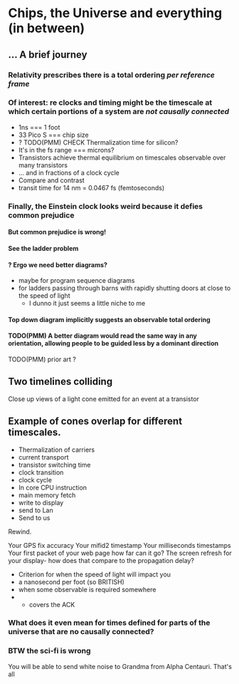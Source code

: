 Chips, the Universe and everything (in between)
================================================

... A brief journey
--------------------

### Relativity prescribes there is a total ordering *per reference frame*
### Of interest: re clocks and timing might be the timescale at which certain portions of a system are *not causally connected*
* 1ns === 1 foot
* 33 Pico S === chip size
* ? TODO(PMM) CHECK  Thermalization time for silicon?
 * It's in the fs range ===  microns?
 * Transistors achieve thermal equilibrium on timescales observable over many transistors
 * ... and in fractions of a clock cycle
 * Compare and contrast
 * transit time for 14 nm = 0.0467 fs (femtoseconds)

### Finally, the Einstein clock looks weird because it defies common prejudice
#### But common prejudice is wrong!
#### See the ladder problem
#### ? Ergo we need better diagrams?
 - maybe for program sequence diagrams
 - for ladders passing through barns with rapidly shutting doors at close to the speed of light
   - I dunno it just seems a little niche to me
#### Top down diagram implicitly suggests an observable total ordering
#### TODO(PMM) A better diagram would read the same way in any orientation, allowing people to be guided less by a dominant direction
   TODO(PMM) prior art ?

Two timelines colliding
-----------------------

Close up views of a light cone emitted for an event at a transistor

Example of cones overlap for different timescales.
--------------------------------------------------

* Thermalization of carriers
* current transport
* transistor switching time
* clock transition
* clock cycle
* In core CPU instruction
* main memory fetch
* write to display
* send to Lan
* Send to us

Rewind.

Your GPS fix accuracy
Your mifid2 timestamp
Your milliseconds timestamps
Your first packet of your web page how far can it go?
The screen refresh for your display- how does that compare to the propagation delay?

* Criterion for when the speed of light will impact you
* a nanosecond per foot (so BRITISH)
* when some observable is required somewhere
* - covers the ACK 


### What does it even mean for times defined for parts of the universe that are no causally connected?

### BTW the sci-fi is wrong
You will be able to send white noise to Grandma from Alpha Centauri.
That's all




